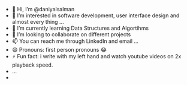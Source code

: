 - 👋 Hi, I’m @daniyalsalman
- 👀 I’m interested in software development, user interface design and almost every thing ...
- 🌱 I’m currently learning Data Structures and Algortihms
- 💞️ I’m looking to collaborate on different projects
- 📫 You can reach me through LinkedIn and email ...
- 😄 Pronouns: first person pronouns 😂
- ⚡ Fun fact: i write with my left hand and watch youtube videos on 2x playback speed.
-  ...
- 

<!---
daniyalsalman/daniyalsalman is a ✨ special ✨ repository because its `README.md` (this file) appears on your GitHub profile.
You can click the Preview link to take a look at your changes.
--->
